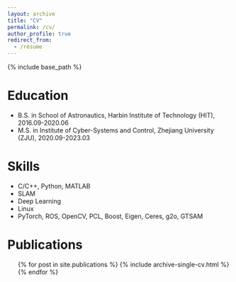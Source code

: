```yaml
---
layout: archive
title: "CV"
permalink: /cv/
author_profile: true
redirect_from:
  - /resume
---
```


{% include base_path %}

Education
======
* B.S. in School of Astronautics, Harbin Institute of Technology (HIT), 2016.09-2020.06
* M.S. in Institute of Cyber-Systems and Control, Zhejiang University (ZJU), 2020.09-2023.03

<!-- Work experience
======
None -->

  
Skills
======
* C/C++, Python, MATLAB
* SLAM
* Deep Learning
* Linux
* PyTorch, ROS, OpenCV, PCL, Boost, Eigen, Ceres, g2o, GTSAM

Publications
======
  <ul>{% for post in site.publications %}
    {% include archive-single-cv.html %}
  {% endfor %}</ul>
  
<!-- Talks
======
  <ul>{% for post in site.talks %}
    {% include archive-single-talk-cv.html %}
  {% endfor %}</ul> -->
  
<!-- Teaching
======
  <ul>{% for post in site.teaching %}
    {% include archive-single-cv.html %}
  {% endfor %}</ul> -->
  
<!-- Service and leadership
======
* Currently signed in to 43 different slack teams -->
